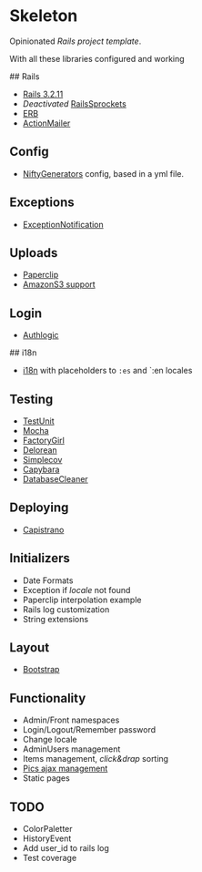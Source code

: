 # Skeleton

Opinionated _Rails project template_.

With all these libraries configured and working

## Rails

* [Rails 3.2.11](https://github.com/rails/rails)
* _Deactivated_ [RailsSprockets](https://github.com/sstephenson/sprockets)
* [ERB](http://ruby-doc.org/stdlib-1.9.3/libdoc/erb/rdoc/ERB.html)
* [ActionMailer](https://github.com/rails/rails/tree/master/actionmailer)

## Config

* [NiftyGenerators](https://github.com/ryanb/nifty-generators) config, based in a yml file.

## Exceptions

* [ExceptionNotification](https://github.com/smartinez87/exception_notification)

## Uploads

* [Paperclip](https://github.com/thoughtbot/paperclip)
* [AmazonS3 support](https://github.com/aws/aws-sdk-ruby)

## Login

* [Authlogic](https://github.com/binarylogic/authlogic)

## i18n

* [i18n](https://github.com/svenfuchs/i18n) with placeholders to `:es` and `:en locales

## Testing

* [TestUnit](http://ruby-doc.org/stdlib-1.9.3/libdoc/test/unit/rdoc/Test/Unit.html)
* [Mocha](https://github.com/freerange/mocha)
* [FactoryGirl](https://github.com/thoughtbot/factory_girl)
* [Delorean](https://github.com/bebanjo/delorean)
* [Simplecov](https://github.com/colszowka/simplecov)
* [Capybara](https://github.com/jnicklas/capybara)
* [DatabaseCleaner](https://github.com/bmabey/database_cleaner)

## Deploying

* [Capistrano](https://github.com/capistrano/capistrano)

## Initializers

* Date Formats
* Exception if _locale_ not found
* Paperclip interpolation example
* Rails log customization
* String extensions

## Layout

* [Bootstrap](http://twitter.github.com/bootstrap)

## Functionality

* Admin/Front namespaces
* Login/Logout/Remember password
* Change locale
* AdminUsers management
* Items management, _click&drap_ sorting
* [Pics ajax management](https://github.com/fguillen/BBAssetsUpload)
* Static pages


## TODO

* ColorPaletter
* HistoryEvent
* Add user_id to rails log
* Test coverage
